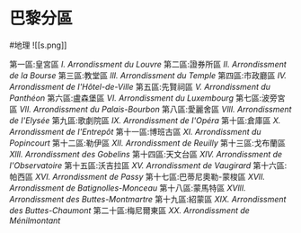 # 巴黎分區
#地理
![[s.png]]

第一區:皇宮區 
*I. Arrondissment du Louvre*
第二區:證券所區
*II. Arrondissment de la Bourse*
第三區:教堂區
*llI. Arrondissment du Temple*
第四區:市政廳區
*IV. Arrondissment de I'Hôtel-de-Ville*
第五區:先賢祠區
*V. Arrondissment du Panthéon*
第六區:盧森堡區
*VI. Arrondissment du Luxembourg*
第七區:波旁宮區
*VlI. Arrondissment du Palais-Bourbon*
第八區:愛麗舍區
*VllI. Arrondissment de I'Elysée*
第九區:歌劇院區
*IX. Arrondissment de I'Opéra*
第十區:倉庫區
*X. Arrondissment de I'Entrepôt*
第十一區:博班古區
*XI. Arrondissment du Popincourt*
第十二區:勒伊區
*XlI. Arrondissment de Reuilly*
第十三區:戈布蘭區
*XllI. Arrondissment des Gobelins*
第十四區:天文台區
*XIV. Arrondissment de I'Observatoire*
第十五區:沃吉拉區
*XV. Arrondissment de Vaugirard*
第十六區:帕西區
*XVI. Arrondissment de Passy*
第十七區:巴蒂尼奧勒-蒙梭區
*XVlI. Arrondissment de Batignolles-Monceau*
第十八區:蒙馬特區
*XVllI. Arrondissment des Buttes-Montmartre*
第十九區:紹蒙區
*XIX. Arrondissment des Buttes-Chaumont*
第二十區:梅尼爾東區
*XX. Arrondissment de Ménilmontant*
